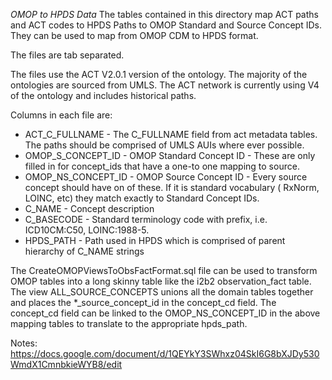 *OMOP to HPDS Data*
The tables contained in this directory map ACT paths and ACT codes  to HPDS Paths to OMOP Standard and Source Concept IDs. They can be
used to map from OMOP CDM to HPDS format. 

The files are tab separated.

The files use the ACT V2.0.1 version of the ontology. The majority of the ontologies are sourced from UMLS. The ACT network is currently using V4 of the ontology and includes historical paths.

Columns in each file are:
- ACT_C_FULLNAME	 - The C_FULLNAME field from act metadata tables. The paths should be comprised of UMLS AUIs where ever possible. 
- OMOP_S_CONCEPT_ID	 - OMOP Standard Concept ID - These are only filled in for concept_ids that have a one-to one mapping to source. 
- OMOP_NS_CONCEPT_ID	- OMOP Source Concept ID - Every source concept should have on of these. If it is standard vocabulary ( RxNorm, LOINC, etc) they match exactly to Standard Concept IDs.
- C_NAME	- Concept description
- C_BASECODE	- Standard terminology code with prefix, i.e. ICD10CM:C50, LOINC:1988-5.
- HPDS_PATH - Path used in HPDS which is comprised of parent hierarchy of C_NAME strings

The CreateOMOPViewsToObsFactFormat.sql file can be used to transform OMOP tables into a long skinny table like the i2b2 observation_fact table. The view ALL_SOURCE_CONCEPTS unions all the domain tables together and places the \*_source_concept_id in the concept_cd field. The concept_cd field can be linked to the OMOP_NS_CONCEPT_ID in the above mapping tables to translate to the appropriate hpds_path.



Notes:
https://docs.google.com/document/d/1QEYkY3SWhxz04SkI6G8bXJDy530WmdX1CmnbkieWYB8/edit
